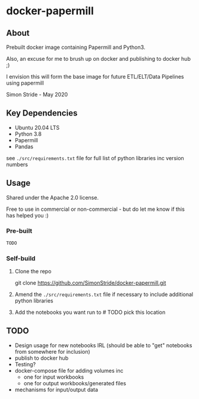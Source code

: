 # docker-papermill

## About

Prebuilt docker image containing Papermill and Python3.

Also, an excuse for me to brush up on docker and publishing to docker hub ;)

I envision this will form the base image for future ETL/ELT/Data Pipelines using papermill

Simon Stride - May 2020

## Key Dependencies

* Ubuntu 20.04 LTS
* Python 3.8
* Papermill
* Pandas

see `./src/requirements.txt` file for full list of python libraries inc version numbers



## Usage

Shared under the Apache 2.0 license.

Free to use in commercial or non-commercial - but do let me know if this has helped you :)

### Pre-built

````powershell
TODO
````

### Self-build

1. Clone the repo

    git clone https://github.com/SimonStride/docker-papermill.git

2. Amend the `./src/requirements.txt` file if necessary to include additional python libraries



3. Add the notebooks you want run to # TODO pick this location



## TODO

* Design usage for new notebooks IRL (should be able to "get" notebooks from somewhere for inclusion)
* publish to docker hub
* Testing?
* docker-compose file for adding volumes inc
    * one for input workbooks
    * one for output workbooks/generated files
* mechanisms for input/output data


